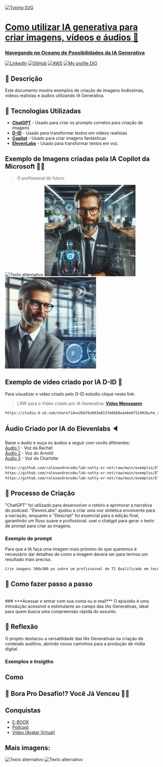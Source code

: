 <a href="https://git.io/typing-svg" target=_blank rel="nofollow noopener noreferrer"><img src="https://readme-typing-svg.demolab.com?font=Poppins&size=44&height=100&duration=1600&pause=1000&color=008000&width=750&lines=IA Generativa +🤖; Transformação Digital 👨‍💻; " alt="Typing SVG" data-canonical-src="https://readme-typing-svg.demolab.com?font=Poppins&size=44&duration=1600&pause=1000&color=008000&width=435&lines=Fala+Devs!+Sejam+bem-vindos!;Web+Developers...;Mobile+Developers...;FullStack..https://emresitesweb.com.br/wp-content/uploads/2023/11/gitironman01.png.;Systems+Analysts...;...and students!" style="max-width: 100%;">
# Como utilizar IA generativa para criar imagens, vídeos e áudios 🚀
### Navegando no Oceano de Possibilidades da IA Generativa 
[![LinkedIn](https://img.shields.io/badge/LinkedIn-0077B5?style=for-the-badge&logo=linkedin&logoColor=white)](https://www.linkedin.com/in/ricardoalexandreprofissional/)
[![GitHub](https://img.shields.io/badge/GitHub-100000?style=for-the-badge&logo=github&logoColor=white)](https://github.com/ralexandrecode)
[![AWS](https://img.shields.io/badge/AWS-000.svg?style=for-the-badge&logo=amazon-aws&logoColor=white)](https://www.credly.com/users/ricardoalexandre.profissional/badges)
[![My profile DIO](https://img.shields.io/badge/-Meu%20Perfil%20na%20DIO-30A3DER?style=for-the-badge)](https://www.dio.me/users/ricardoalexandre_profissional)

## 📒 Descrição
Este documento mostra exemplos de criação de imagens lindíssimas, vídeos realistas e áudios utilizando IA Generativa.

## 🤖 Tecnologias Utilizadas
- **[ChatGPT](https://chat.openai.com)** - Usado para criar os prompts corretos para criação de imagens<br>
- **[D-ID](https://www.d-id.com/)** - Usado para transformar textos em vídeos realistas<br>
- **[Copilot](https://copilot.microsoft.com/)** - Usado para criar imagens fantásticas<br>
- **[ElevenLabs](https://elevenlabs.io)** - Usado para transformar textos em voz.

## Exemplo de Imagens criadas pela IA Copilot da Microsoft 👨‍💻
> O profissional do futuro 

![Texto alternativo](https://th.bing.com/th/id/OIG4.lc6OoAkfkuTLOy1hsiTd?w=270&h=270&c=6&r=0&o=5&dpr=1.1&pid=ImgGn)
![Texto alternativo](https://github.com/ralexandrecode/lab-natty-or-not/blob/main/exemplos/Design%20sem%20nome%20(3).png)
![Texto alternativo](https://github.com/ralexandrecode/lab-natty-or-not/blob/main/exemplos/Design%20sem%20nome%20(4).png)

## Exemplo de vídeo criado por IA D-ID 🔴
Para visualizar o vídeo criado pelo D-ID estúdio clique neste link:
> LINK para o Vídeo criado por IA Generativa: **[Vídeo Mensagem](https://studio.d-id.com/share?id=e2bb76a093a0137e6b68eae6e6f51492&utm_source=copy)**
```markdown
https://studio.d-id.com/share?id=e2bb76a093a0137e6b68eae6e6f51492&utm_source=copy
```
## Áudio Criado por IA do Elevenlabs 🔈
Baixe o áudio e ouça os áudios a seguir com vocês diferentes:<br>
[Áudio 1](https://github.com/ralexandrecode/lab-natty-or-not/raw/main/exemplos/ElevenLabs_2024-05-01T03_20_55_Rachel_pre_s50_sb75_se0_b_m2.mp3
) - Voz da Rachel<br>
[Áudio 2](https://github.com/ralexandrecode/lab-natty-or-not/raw/main/exemplos/ElevenLabs_2024-05-01T03_50_46_Arnold_pre_s50_sb75_se0_b_m2.mp3
) - Voz do Arnold<br>
[Áudio 3](https://github.com/ralexandrecode/lab-natty-or-not/raw/main/exemplos/ElevenLabs_2024-05-01T03_45_25_Charlotte_pre_s50_sb75_m1.mp3
) - Voz da Charlotte

```markdown
https://github.com/ralexandrecode/lab-natty-or-not/raw/main/exemplos/ElevenLabs_2024-05-01T03_20_55_Rachel_pre_s50_sb75_se0_b_m2.mp3
https://github.com/ralexandrecode/lab-natty-or-not/raw/main/exemplos/ElevenLabs_2024-05-01T03_50_46_Arnold_pre_s50_sb75_se0_b_m2.mp3
https://github.com/ralexandrecode/lab-natty-or-not/raw/main/exemplos/ElevenLabs_2024-05-01T03_45_25_Charlotte_pre_s50_sb75_m1.mp3
```

## 🧐 Processo de Criação

"ChatGPT" foi utilizado para desenvolver o roteiro e aprimorar a narrativa do podcast. "ElevenLabs" ajudou a criar uma voz sintética envolvente para a narração, enquanto o "Descript" foi essencial para a edição final, garantindo um fluxo suave e profissional. usei o chatgpt para gerar o texto de prompt para criar as imagens.

### Exemplo de prompt
Para que a IA faça uma imagem mais próximo do que queremos é necessário dar detalhes de como a imagem deverá ser para termos um resultado mais preciso. 
```markdown
Crie imagens 300x300 px sobre um profissoinal de TI Qualificado em tecnologia da informação, com idade entre 40 e 60 Anos, de qualquer gênero e etnia. Ele pode ser um Cientista de Dados, Engenheiro de Software, Analista de Sistemas, Desenvolvedor Web, etc. Ele está em um escritório moderno com tecnologia de ponta, incluindo telas de alta resolução, realidade virtual e assistentes virtuais. Ele é confiante, focado, inovador e criativo. Há robôs ou assistentes virtuais trabalhando ao lado dele. Dados e gráficos estão sendo exibidos em telas de alta resolução. Ele está usando ferramentas de desenvolvimento de software de última geração. O ambiente de trabalho é limpo e organizado. O estilo da imagem é fotorrealista, com iluminação suave e natural, e cores vibrantes e contrastantes.

```


## 🤔 Como fazer passo a passo
<br>
### ***Acessar e entrar com sua conta ou e-mail***
O episódio é uma introdução acessível e estimulante ao campo das IAs Generativas, ideal para quem busca uma compreensão rápida do assunto.

## 💭 Reflexão

O projeto destacou a versatilidade das IAs Generativas na criação de conteúdo auditivo, abrindo novos caminhos para a produção de mídia digital.


### Exemplos e Insigths
## Como 
## 🎯 Bora Pro Desafio!? Você Já Venceu 💪🤓

## Conquistas 
- [E-BOOK](/exemplos/E-BOOK.md)
- [Podcast](/exemplos/PODCAST.md)
- [Vídeo (Avatar Virtual)](/exemplos/VIDEO.md)
## Mais imagens:
![Texto alternativo](https://th.bing.com/th/id/OIG4.lLBrj0dA0odi89dQHngV?pid=ImgGn)
![Texto alternativo](https://th.bing.com/th/id/OIG4.vAijc65dU3jvDxhzO75s?w=1024&h=1024&rs=1&pid=ImgDetMain)


